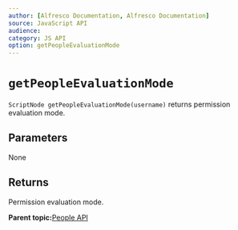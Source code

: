 ```yaml
---
author: [Alfresco Documentation, Alfresco Documentation]
source: JavaScript API
audience: 
category: JS API
option: getPeopleEvaluationMode
---
```


# `getPeopleEvaluationMode`

`ScriptNode getPeopleEvaluationMode(username)` returns permission evaluation mode.

## Parameters

None

## Returns

Permission evaluation mode.

**Parent topic:**[People API](../references/API-JS-People.md)


